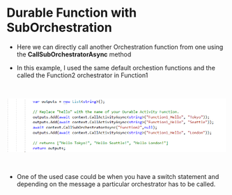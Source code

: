 # Durable Function with SubOrchestration

- Here we can directly call another Orchestration function from one using the **CallSubOrchestratorAsync** method

- In this example, I used the same default orchestion functions and the called the Function2 orchestrator in Function1

<br />


![SubOrchestration](./media/sub.PNG) 

<br />

- One of the used case could be when you have a switch statement and depending on the message a particular orchestrator has to be called.

